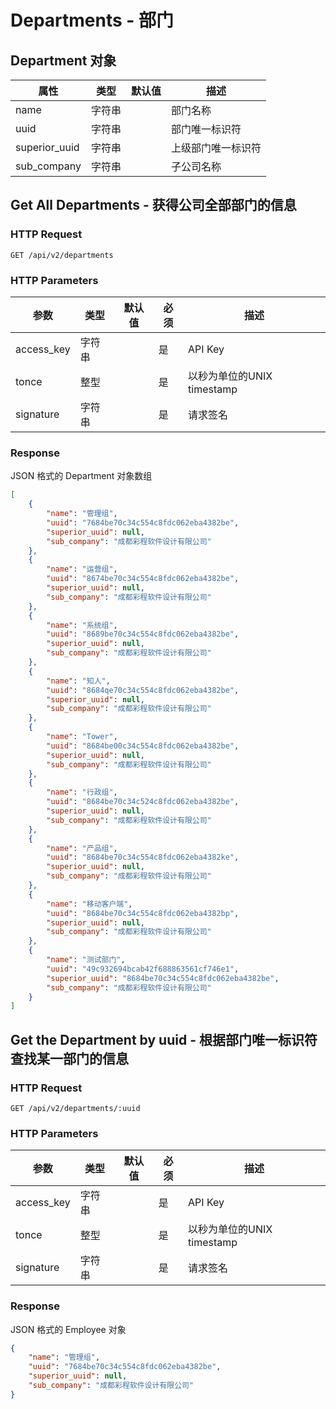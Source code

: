 # Departments - 部门

## Department 对象

属性      | 类型   | 默认值 | 描述
----------|--------|--------|------|
name      | 字符串 |         | 部门名称
uuid       | 字符串 |        | 部门唯一标识符
superior_uuid | 字符串 |     | 上级部门唯一标识符
sub_company   | 字符串 |     | 子公司名称


## Get All Departments - 获得公司全部部门的信息

### HTTP Request

`GET /api/v2/departments`

### HTTP Parameters

参数       | 类型       | 默认值 | 必须 | 描述
-----------|------------|--------|------|----------------------------|
access_key | 字符串     |        | 是   | API Key
tonce      | 整型       |        | 是   | 以秒为单位的UNIX timestamp
signature  | 字符串     |        | 是   | 请求签名

### Response

JSON 格式的 Department 对象数组

```json
[
    {
        "name": "管理组",
        "uuid": "7684be70c34c554c8fdc062eba4382be",
        "superior_uuid": null,
        "sub_company": "成都彩程软件设计有限公司"
    },
    {
        "name": "运营组",
        "uuid": "8674be70c34c554c8fdc062eba4382be",
        "superior_uuid": null,
        "sub_company": "成都彩程软件设计有限公司"
    },
    {
        "name": "系统组",
        "uuid": "8689be70c34c554c8fdc062eba4382be",
        "superior_uuid": null,
        "sub_company": "成都彩程软件设计有限公司"
    },
    {
        "name": "知人",
        "uuid": "8684qe70c34c554c8fdc062eba4382be",
        "superior_uuid": null,
        "sub_company": "成都彩程软件设计有限公司"
    },
    {
        "name": "Tower",
        "uuid": "8684be00c34c554c8fdc062eba4382be",
        "superior_uuid": null,
        "sub_company": "成都彩程软件设计有限公司"
    },
    {
        "name": "行政组",
        "uuid": "8684be70c34c524c8fdc062eba4382be",
        "superior_uuid": null,
        "sub_company": "成都彩程软件设计有限公司"
    },
    {
        "name": "产品组",
        "uuid": "8684be70c34c554c8fdc062eba4382ke",
        "superior_uuid": null,
        "sub_company": "成都彩程软件设计有限公司"
    },
    {
        "name": "移动客户端",
        "uuid": "8684be70c34c554c8fdc062eba4382bp",
        "superior_uuid": null,
        "sub_company": "成都彩程软件设计有限公司"
    },
    {
        "name": "测试部门",
        "uuid": "49c932694bcab42f688863561cf746e1",
        "superior_uuid": "8684be70c34c554c8fdc062eba4382be",
        "sub_company": "成都彩程软件设计有限公司"
    }
]
```

## Get the Department by uuid - 根据部门唯一标识符查找某一部门的信息

### HTTP Request

`GET /api/v2/departments/:uuid`

### HTTP Parameters

参数       | 类型       | 默认值 | 必须 | 描述
-----------|------------|--------|------|----------------------------|
access_key | 字符串     |        | 是   | API Key
tonce      | 整型       |        | 是   | 以秒为单位的UNIX timestamp
signature  | 字符串     |        | 是   | 请求签名

### Response

JSON 格式的 Employee 对象

```json
{
    "name": "管理组",
    "uuid": "7684be70c34c554c8fdc062eba4382be",
    "superior_uuid": null,
    "sub_company": "成都彩程软件设计有限公司"
}
```
